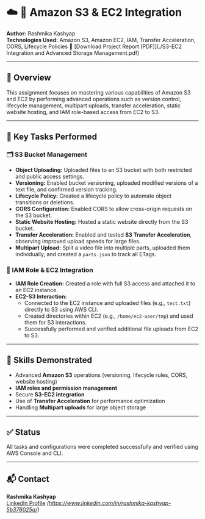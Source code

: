 # ☁️ 📁 Amazon S3 & EC2 Integration

**Author:** Rashmika Kashyap  
**Technologies Used:** Amazon S3, Amazon EC2, IAM, Transfer Acceleration, CORS, Lifecycle Policies
📄 [Download Project Report (PDF)](./S3-EC2 Integration and Advanced Storage Management.pdf)

---

## 📘 Overview

This assignment focuses on mastering various capabilities of Amazon S3 and EC2 by performing advanced operations such as version control, lifecycle management, multipart uploads, transfer acceleration, static website hosting, and IAM role-based access from EC2 to S3.

---

## 🔧 Key Tasks Performed

### 🗂️ S3 Bucket Management
- **Object Uploading:** Uploaded files to an S3 bucket with both restricted and public access settings.
- **Versioning:** Enabled bucket versioning, uploaded modified versions of a text file, and confirmed version tracking.
- **Lifecycle Policy:** Created a lifecycle policy to automate object transitions or deletions.
- **CORS Configuration:** Enabled CORS to allow cross-origin requests on the S3 bucket.
- **Static Website Hosting:** Hosted a static website directly from the S3 bucket.
- **Transfer Acceleration:** Enabled and tested **S3 Transfer Acceleration**, observing improved upload speeds for large files.
- **Multipart Upload:** Split a video file into multiple parts, uploaded them individually, and created a `parts.json` to track all ETags.

### 🧩 IAM Role & EC2 Integration
- **IAM Role Creation:** Created a role with full S3 access and attached it to an EC2 instance.
- **EC2-S3 Interaction:**
  - Connected to the EC2 instance and uploaded files (e.g., `test.txt`) directly to S3 using AWS CLI.
  - Created directories within EC2 (e.g., `/home/ec2-user/tmp`) and used them for S3 interactions.
  - Successfully performed and verified additional file uploads from EC2 to S3.

---

## 🎯 Skills Demonstrated

- Advanced **Amazon S3** operations (versioning, lifecycle rules, CORS, website hosting)
- **IAM roles and permission management**
- Secure **S3-EC2 integration**
- Use of **Transfer Acceleration** for performance optimization
- Handling **Multipart uploads** for large object storage

---

## ✅ Status

All tasks and configurations were completed successfully and verified using AWS Console and CLI.

---

## 📬 Contact

**Rashmika Kashyap**  
[LinkedIn Profile](#) *(https://www.linkedin.com/in/rashmika-kashyap-5b376025a/)*


